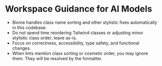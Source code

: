 # Workspace Guidance for AI Models

- Biome handles class name sorting and other stylistic fixes automatically in this codebase.
- Do not spend time reordering Tailwind classes or adjusting minor stylistic class order; leave as-is.
- Focus on correctness, accessibility, type safety, and functional changes.
- When lints mention class sorting or cosmetic order, you may ignore them. They will be resolved by the formatter.

